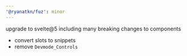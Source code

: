 ```yaml
---
'@ryanatkn/fuz': minor
---
```


upgrade to svelte@5 including many breaking changes to components

- convert slots to snippets
- remove `Devmode_Controls`
